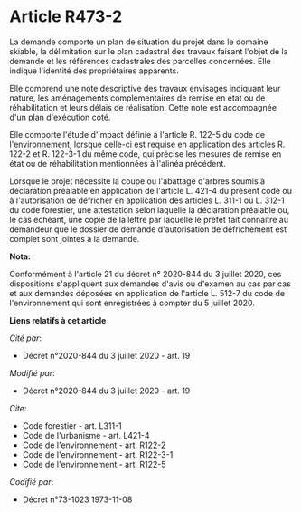 # Article R473-2

La demande comporte un plan de situation du projet dans le domaine skiable, la délimitation sur le plan cadastral des travaux
faisant l'objet de la demande et les références cadastrales des parcelles concernées. Elle indique l'identité des
propriétaires apparents. 

Elle comprend une note descriptive des travaux envisagés indiquant leur nature, les aménagements complémentaires de remise en
état ou de réhabilitation et leurs délais de réalisation. Cette note est accompagnée d'un plan d'exécution coté. 

Elle comporte l'étude d'impact définie à l'article R. 122-5 du code de l'environnement, lorsque celle-ci est requise en
application des articles R. 122-2 et R. 122-3-1 du même code, qui précise les mesures de remise en état ou de réhabilitation
mentionnées à l'alinéa précédent. 

Lorsque le projet nécessite la coupe ou l'abattage d'arbres soumis à déclaration préalable en application de l'article L.
421-4 du présent code ou à l'autorisation de défricher en application des articles L. 311-1 ou L. 312-1 du code forestier,
une attestation selon laquelle la déclaration préalable ou, le cas échéant, une copie de la lettre par laquelle le préfet
fait connaître au demandeur que le dossier de demande d'autorisation de défrichement est complet sont jointes à la demande.

**Nota:**

Conformément à l'article 21 du décret n° 2020-844 du 3 juillet 2020, ces dispositions s'appliquent aux demandes d'avis ou
d'examen au cas par cas et aux demandes déposées en application de l'article L. 512-7 du code de l'environnement qui sont
enregistrées à compter du 5 juillet 2020.

**Liens relatifs à cet article**

_Cité par_:

  - Décret n°2020-844 du 3 juillet 2020 - art. 19

_Modifié par_:

  - Décret n°2020-844 du 3 juillet 2020 - art. 19

_Cite_:

  - Code forestier - art. L311-1
  - Code de l'urbanisme - art. L421-4
  - Code de l'environnement - art. R122-2
  - Code de l'environnement - art. R122-3-1
  - Code de l'environnement - art. R122-5

_Codifié par_:

  - Décret n°73-1023 1973-11-08
